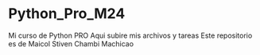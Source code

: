 # Python_Pro_M24
Mi curso de Python PRO
Aqui subire mis archivos y tareas
Este repositorio es de Maicol Stiven Chambi Machicao
